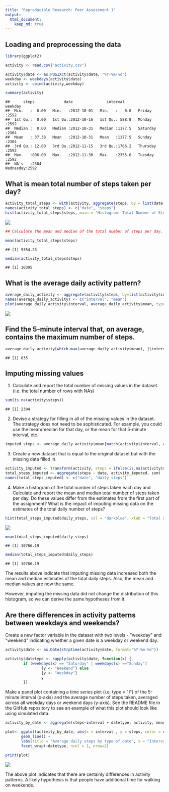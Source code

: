 ```yaml
---
title: "Reproducible Research: Peer Assessment 1"
output: 
  html_document:
    keep_md: true
---
```




## Loading and preprocessing the data


```r
library(ggplot2)

activity <- read.csv("activity.csv")

activity$date <- as.POSIXct(activity$date, "%Y-%m-%d")
weekday <- weekdays(activity$date)
activity <- cbind(activity,weekday)

summary(activity)
```

```
##      steps             date               interval           weekday    
##  Min.   :  0.00   Min.   :2012-10-01   Min.   :   0.0   Friday   :2592  
##  1st Qu.:  0.00   1st Qu.:2012-10-16   1st Qu.: 588.8   Monday   :2592  
##  Median :  0.00   Median :2012-10-31   Median :1177.5   Saturday :2304  
##  Mean   : 37.38   Mean   :2012-10-31   Mean   :1177.5   Sunday   :2304  
##  3rd Qu.: 12.00   3rd Qu.:2012-11-15   3rd Qu.:1766.2   Thursday :2592  
##  Max.   :806.00   Max.   :2012-11-30   Max.   :2355.0   Tuesday  :2592  
##  NA's   :2304                                           Wednesday:2592
```

## What is mean total number of steps taken per day?


```r
activity_total_steps <- with(activity, aggregate(steps, by = list(date), FUN = sum, na.rm = TRUE))
names(activity_total_steps) <- c("date", "steps")
hist(activity_total_steps$steps, main = "Histogram: Total Number of Steps Taken Per Day", xlab = "Steps", col = "darkgreen", ylim = c(0,20), breaks = seq(0,25000, by=2500))
```

![](PA1_template_files/figure-html/unnamed-chunk-2-1.png)<!-- -->

```r
## Calculate the mean and median of the total number of steps per day.

mean(activity_total_steps$steps)
```

```
## [1] 9354.23
```

```r
median(activity_total_steps$steps)
```

```
## [1] 10395
```

## What is the average daily activity pattern?


```r
average_daily_activity <- aggregate(activity$steps, by=list(activity$interval), FUN=mean, na.rm=TRUE)
names(average_daily_activity) <- c("interval", "mean")
plot(average_daily_activity$interval, average_daily_activity$mean, type = "l", col="darkgreen", lwd = 2, xlab="Interval", ylab="Average number of steps", main="Average number of steps per intervals")
```

![](PA1_template_files/figure-html/unnamed-chunk-3-1.png)<!-- -->

## Find the 5-minute interval that, on average, contains the maximum number of steps.


```r
average_daily_activity[which.max(average_daily_activity$mean), ]$interval
```

```
## [1] 835
```

## Imputing missing values

1. Calculate and report the total number of missing values in the dataset (i.e. the total number of rows with NAs)


```r
sum(is.na(activity$steps))
```

```
## [1] 2304
```

2. Devise a strategy for filling in all of the missing values in the dataset. The strategy does not need to be sophisticated. For example, you could use the mean/median for that day, or the mean for that 5-minute interval, etc.


```r
imputed_steps <- average_daily_activity$mean[match(activity$interval, average_daily_activity$interval)]
```

3. Create a new dataset that is equal to the original dataset but with the missing data filled in.


```r
activity_imputed <- transform(activity, steps = ifelse(is.na(activity$steps), yes = imputed_steps, no = activity$steps))
total_steps_imputed <- aggregate(steps ~ date, activity_imputed, sum)
names(total_steps_imputed) <- c("date", "daily_steps")
```

4. Make a histogram of the total number of steps taken each day and Calculate and report the mean and median total number of steps taken per day. Do these values differ from the estimates from the first part of the assignment? What is the impact of imputing missing data on the estimates of the total daily number of steps?


```r
hist(total_steps_imputed$daily_steps, col = "darkblue", xlab = "Total steps per day", ylim = c(0,30), main = "Total number of steps taken each day (Missing values imputed)", breaks = seq(0,25000,by=2500))
```

![](PA1_template_files/figure-html/unnamed-chunk-8-1.png)<!-- -->

```r
mean(total_steps_imputed$daily_steps)
```

```
## [1] 10766.19
```

```r
median(total_steps_imputed$daily_steps)
```

```
## [1] 10766.19
```

The results above indicate that imputing missing data increased both the mean and median estimates of the total daily steps. Also, the mean and median values are now the same.

However, imputing the missing data did not change the distribution of this histogram, so we can derive the same hypotheses from it.

## Are there differences in activity patterns between weekdays and weekends?

Create a new factor variable in the dataset with two levels - "weekday" and "weekend" indicating whether a given date is a weekday or weekend day.


```r
activity$date <- as.Date(strptime(activity$date, format="%Y-%m-%d"))

activity$datetype <- sapply(activity$date, function(x) {
        if (weekdays(x) == "Saturday" | weekdays(x) =="Sunday") 
                {y <- "Weekend"} else 
                {y <- "Weekday"}
                y
        })
```

Make a panel plot containing a time series plot (i.e. type = "l") of the 5-minute interval (x-axis) and the average number of steps taken, averaged across all weekday days or weekend days (y-axis). See the README file in the GitHub repository to see an example of what this plot should look like using simulated data.


```r
activity_by_date <- aggregate(steps~interval + datetype, activity, mean, na.rm = TRUE)

plot<- ggplot(activity_by_date, aes(x = interval , y = steps, color = datetype)) +
       geom_line() +
       labs(title = "Average daily steps by type of date", x = "Interval", y = "Average number of steps") +
       facet_wrap(~datetype, ncol = 1, nrow=2)

print(plot)
```

![](PA1_template_files/figure-html/unnamed-chunk-10-1.png)<!-- -->

The above plot indicates that there are certainly differences in activity patterns. A likely hypothesis is that people have additional time for walking on weekends.
